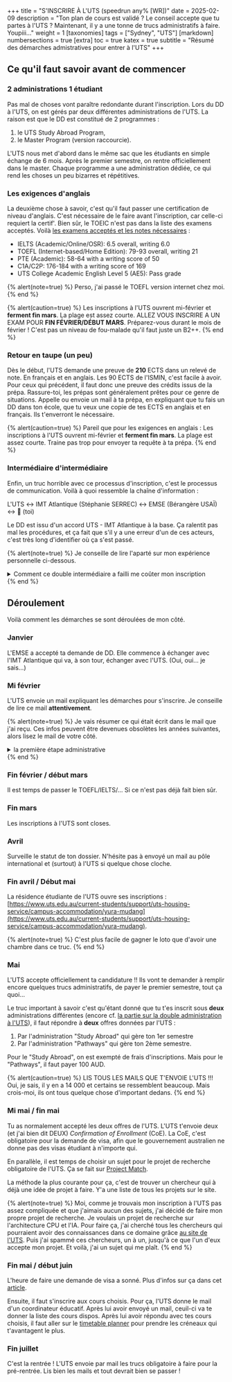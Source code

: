 +++
title = "S'INSCRIRE À L'UTS (speedrun any% [WR])"
date = 2025-02-09
description = "Ton plan de cours est validé ? Le conseil accepte que tu partes à l'UTS ? Maintenant, il y a une tonne de trucs administratifs à faire. Youpiii…"
weight = 1
[taxonomies]
tags = ["Sydney", "UTS"]
[markdown]
numbersections = true
[extra]
toc = true
katex = true
subtitle = "Résumé des démarches admistratives pour entrer à l'UTS"
+++

## Ce qu'il faut savoir avant de commencer

### 2 administrations 1 étudiant

Pas mal de choses vont paraître redondante durant l'inscription. Lors du DD à l'UTS, on est gérés par deux différentes administrations de l'UTS. La raison est que le DD est constitué de 2 programmes : 

1. le UTS Study Abroad Program,
2. le Master Program (version raccourcie).

L'UTS nous met d'abord dans le même sac que les étudiants en simple échange de 6 mois. Après le premier semestre, on rentre officiellement dans le master. Chaque programme a une administration dédiée, ce qui rend les choses un peu bizarres et répétitives.

### Les exigences d'anglais

La deuxième chose à savoir, c'est qu'il faut passer une certification de niveau d'anglais. C'est nécessaire de le faire avant l'inscription, car celle-ci requiert la certif'. Bien sûr, le TOEIC n'est pas dans la liste des examens acceptés. Voilà [les examens acceptés et les notes nécessaires](https://www.uts.edu.au/study/international/essential-information/english-language-requirements) :

- IELTS (Academic/Online/OSR):  6.5 overall, writing 6.0
- TOEFL (Internet-based/Home Edition): 79-93 overall, writing 21
- PTE (Academic): 58-64 with a writing score of 50
- C1A/C2P: 176-184 with a writing score of 169
- UTS College Academic English Level 5 (AE5): Pass grade

{% alert(note=true) %}
Perso, j'ai passé le TOEFL version internet chez moi.
{% end %}

{% alert(caution=true) %}
Les inscriptions à l'UTS ouvrent mi-février et **ferment fin mars**. La plage est assez courte. ALLEZ VOUS INSCRIRE A UN EXAM POUR **FIN FÉVRIER/DÉBUT MARS**. Préparez-vous durant le mois de février ! C'est pas un niveau de fou-malade qu'il faut juste un B2++.
{% end %}


### Retour en taupe (un peu)

Dès le début, l'UTS demande une preuve de **210** ECTS dans un relevé de note. En français et en anglais. Les 90 ECTS de l'ISMIN, c'est facile à avoir. Pour ceux qui précédent, il faut donc une preuve des crédits issus de la prépa. Rassure-toi, les prépas sont généralement prêtes pour ce genre de situations. Appelle ou envoie un mail à ta prépa, en expliquant que tu fais un DD dans ton école, que tu veux une copie de tes ECTS en anglais et en français. Ils t'enverront le nécessaire.

{% alert(caution=true) %}
Pareil que pour les exigences en anglais : Les inscriptions à l'UTS ouvrent mi-février et **ferment fin mars**. La plage est assez courte. Traine pas trop pour envoyer ta requête à ta prépa.
{% end %}

### Intermédiaire d'intermédiaire

Enfin, un truc horrible avec ce processus d'inscription, c'est le processus de communication. Voilà à quoi ressemble la chaîne d'information :

L'UTS $\leftrightarrow$ IMT Atlantique (Stéphanie SERREC) $\leftrightarrow$ EMSE (Bérangère USAÏ) $\leftrightarrow$ 🧍 (toi)

Le DD est issu d'un accord UTS - IMT Atlantique à la base. Ça ralentit pas mal les procédures, et ça fait que s'il y a une erreur d'un de ces acteurs, c'est très long d'identifier où ça s'est passé.

{% alert(note=true) %}
Je conseille de lire l'aparté sur mon expérience personnelle ci-dessous.
<details>

  <summary> Comment ce double intermédiaire a failli me coûter mon inscription </summary>

On est en mi-avril. Mon dossier d'inscription UTS était complété et envoyé. Leur site internet m'indique que son statut est passé de "Assessing" à "Awaiting Further Information". Je ne reçois rien dans mes mails. 

Après une semaine sans nouvelle, j'écris au pôle international pour savoir s'ils ont reçu un mail de l'UTS. C'est un "non". 

Une autre semaine s'écoule et toujours rien. J'envoie de moi-même un mail à l'UTS pour savoir c'est quoi l'information qui se fait "_awaitée_" depuis deux semaines là. Voilà la réponse : 

> Dear Lucien,
>
>Thank you for reaching out.
>
>We have asked your home university to provide additional information.
>
>Once received, we will finalise your application assessment for the double degree program.
>
>The documents needed include:
>
>• A copy of the official academic transcripts for the Semester 1 Academic Year 2023/2024 with at least 30 ECTS in English and the original language from IMT Mines Saint-Etienne.
>
>We look forward to receiving the documents from your home university.

??? Attend quoi comment ça, le pôle international m'a dit qu'ils ont rien reçu. Je renvoie un mail pour en savoir un peu plus.

>Hi Lucien,
>
> 
>
>An email was sent to the following two email addresses on 17 April:
>
> 
>
>    [email du pôle international ISMIN]
> 
>    [email du pôle international IMT Atlantique]
>
> 
>
>Please let me know if you would like me to re-send them the email.
>
> 
>
>Have a nice day.
>
> 
>
> 
>
>Kind Regards,

Ah bah super. On est fin avril maintenant. S'ils avaient envoyé le mail directement à moi, ça aurait été réglé depuis longtemps déjà. Bref, je demande à l'école de m'envoyer ces documents. Je règle le problème en moins d'une heure après deux semaines stagnantes.

Morale de l'histoire : 

- Activement surveiller l'évolution de **son** dossier d'inscription. 
- Ne pas entièrement se reposer sur le pôle international: Ils gèrent une tonne de demande de DD et d'échanges dans pleins d'autres universités. Des choses comme ça, ça peut arriver.
- Ne pas hésiter à envoyer des mails directement à l'UTS. 

 

</details>
{% end %}

## Déroulement

Voilà comment les démarches se sont déroulées de mon côté.

### Janvier

L'EMSE a accepté ta demande de DD. Elle commence à échanger avec l'IMT Atlantique qui va, à son tour, échanger avec l'UTS. (Oui, oui... je sais...)

### Mi février

L'UTS envoie un mail expliquant les démarches pour s'inscrire. Je conseille de lire ce mail **attentivement**.

{% alert(note=true) %}
Je vais résumer ce qui était écrit dans le mail que j'ai reçu. Ces infos peuvent être devenues obsolètes les années suivantes, alors lisez le mail de votre côté. 
<details>
  <summary>la première étape administrative</summary>

- Les inscriptions ferment **fin mars**.
- Il faut remplir 2 dossiers d'inscriptions (cf. [la partie sur la double administration à l'UTS](#2-administrations-1-etudiant)).
- **Bérangère USAÏ** doit envoyer :
  -  une copie de nos (deux) dossiers d'inscription, 
  -  la certification d'anglais, 
  -  la preuve des 90 crédits ECTS de l'ISMIN, 
  -  la preuve des 120 crédits ECTS de ta prépa
  -  et des papiers d'identités. 

Le pôle international gère 30% de l'ISMIN en mobilité, sur une salariée. **À toi de demander Mme Usaï de la faire, elle va pas te le rappeler.**
</details>
{% end %}

### Fin février / début mars

Il est temps de passer le TOEFL/IELTS/... Si ce n'est pas déjà fait bien sûr.

### Fin mars

Les inscriptions à l'UTS sont closes.

### Avril

Surveille le statut de ton dossier. N'hésite pas à envoyé un mail au pôle international et (surtout) à l'UTS si quelque chose cloche.

### Fin avril / Début mai

La résidence étudiante de l'UTS ouvre ses inscriptions : [https://www.uts.edu.au/current-students/support/uts-housing-service/campus-accommodation/yura-mudang](https://www.uts.edu.au/current-students/support/uts-housing-service/campus-accommodation/yura-mudang).

{% alert(note=true) %}
C'est plus facile de gagner le loto que d'avoir une chambre dans ce truc.
{% end %}

### Mai

L'UTS accepte officiellement ta candidature !! Ils vont te demander à remplir encore quelques trucs administratifs, de payer le premier semestre, tout ça quoi...

Le truc important à savoir c'est qu'étant donné que tu t'es inscrit sous **deux** administrations différentes (encore cf. [la partie sur la double administration à l'UTS](#2-administrations-1-etudiant)), il faut répondre à **deux** offres données par l'UTS : 

1. Par l'administration "Study Abroad" qui gère ton 1er semestre
2. Par l'administration "Pathways" qui gère ton 2ème semestre.

Pour le "Study Abroad", on est exempté de frais d'inscriptions. Mais pour le "Pathways", il faut payer 100 AUD.

{% alert(caution=true) %}
LIS TOUS LES MAILS QUE T'ENVOIE L'UTS !!! Oui, je sais, il y en a 14 000 et certains se ressemblent beaucoup. Mais crois-moi, ils ont tous quelque chose d'important dedans.
{% end %}

### Mi mai / fin mai

Tu as normalement accepté les deux offres de l'UTS. L'UTS t'envoie deux (et j'ai bien dit DEUX) _Confirmation of Enrollment_ (CoE). La CoE, c'est obligatoire pour la demande de visa, afin que le gouvernement australien ne donne pas des visas étudiant à n'importe qui.

En parallèle, il est temps de choisir un sujet pour le projet de recherche obligatoire de l'UTS. Ça se fait sur [Project Match](https://projectmatch.uts.edu.au/).

La méthode la plus courante pour ça, c'est de trouver un chercheur qui à déjà une idée de projet à faire. Y'a une liste de tous les projets sur le site.

{% alert(note=true) %}
Moi, comme je trouvais mon inscription à l'UTS pas assez compliquée et que j'aimais aucun des sujets, j'ai décidé de faire mon propre projet de recherche. Je voulais un projet de recherche sur l'architecture CPU et l'IA. Pour faire ça, j'ai cherché tous les chercheurs qui pourraient avoir des connaissances dans ce domaine grâce [au site de l'UTS](https://profiles.uts.edu.au/). Puis j'ai spammé ces chercheurs, un à un, jusqu'à ce que l'un d'eux accepte mon projet. Et voilà, j'ai un sujet qui me plaît.
{% end %}

### Fin mai / début juin

L'heure de faire une demande de visa a sonné. Plus d'infos sur ça dans cet [article](@/australie/uts/visa/index.md).

Ensuite, il faut s'inscrire aux cours choisis. Pour ça, l'UTS donne le mail d'un coordinateur éducatif. Après lui avoir envoyé un mail, ceuil-ci va te donner la liste des cours dispos. Après lui avoir répondu avec tes cours choisis, il faut aller sur le [timetable planner](https://www.uts.edu.au/current-students/timetable/uts-timetable-planner) pour prendre les créneaux qui t'avantagent le plus.


### Fin juillet

C'est la rentrée ! L'UTS envoie par mail les trucs obligatoire à faire pour la pré-rentrée. Lis bien les mails et tout devrait bien se passer !
